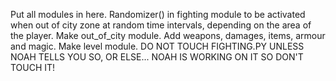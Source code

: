 Put all modules in here.
Randomizer() in fighting module to be activated when out of city zone at random time intervals, depending on the area of the player.
Make out_of_city module.
Add weapons, damages, items, armour and magic.
Make level module.
DO NOT TOUCH FIGHTING.PY UNLESS NOAH TELLS YOU SO, OR ELSE... NOAH IS WORKING ON IT SO DON'T TOUCH IT!
